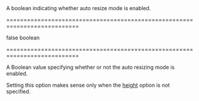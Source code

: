 <!--**
/*-------------------------------------------
    Auto-generated file. Do not modify.
-------------------------------------------

**-->
<!--d-->A boolean indicating whether auto resize mode is enabled.<!--/d-->
===========================================================================
<!--default-->false<!--/default-->
<!--type-->boolean<!--/type-->
===========================================================================

<!--shortDescription-->
A Boolean value specifying whether or not the auto resizing mode is enabled.
<!--/shortDescription-->

<!--fullDescription-->
Setting this option makes sense only when the [height](/Documentation/ApiReference/UI_Widgets/dxTextArea/Configuration/#height) option is not specified.


<!--/fullDescription-->